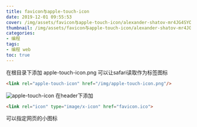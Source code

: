 ```yaml
---
title: favicon与apple-touch-icon
date: 2019-12-01 09:55:53
cover: /img/assets/favicon与apple-touch-icon/alexander-shatov-mr4JG4SYOF8-unsplash.jpg
thumbnail: /img/assets/favicon与apple-touch-icon/alexander-shatov-mr4JG4SYOF8-unsplash.jpg
categories: 
- 编程
tags:
- 编程 web
toc: true
---
```


在根目录下添加 apple-touch-icon.png 可以让safari读取作为标签图标

```html
<link rel="apple-touch-icon" href="/img/apple-touch-icon.png"/>
```
<!-- more -->

![apple-touch-icon][1]
在header下添加

```html
<link rel="icon" type="image/x-icon" href="favicon.ico">
```
可以指定网页的小图标


[1]: /img/assets/favicon与apple-touch-icon/截屏2023-08-09.jpg
